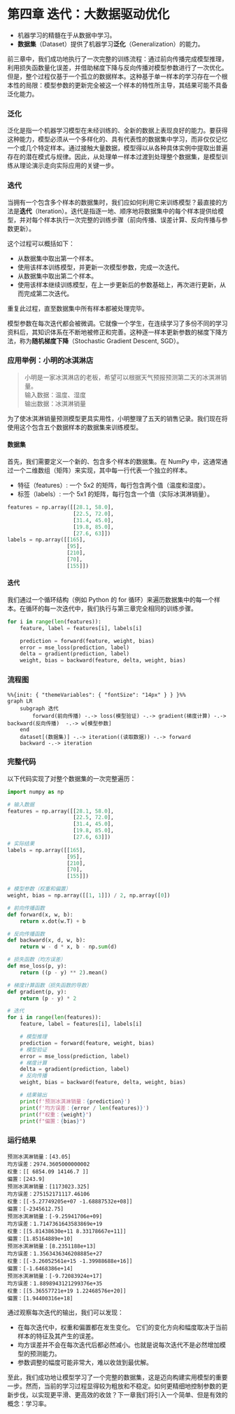# 第四章 迭代：大数据驱动优化

- 机器学习的精髓在于从数据中学习。
- **数据集**（Dataset）提供了机器学习**泛化**（Generalization）的能力。

前三章中，我们成功地执行了一次完整的训练流程：通过前向传播完成模型推理，利用损失函数量化误差，并借助梯度下降与反向传播对模型参数进行了一次优化。但是，整个过程仅基于一个孤立的数据样本。这种基于单一样本的学习存在一个根本性的局限：模型参数的更新完全被这一个样本的特性所主导，其结果可能不具备泛化能力。

### 泛化

泛化是指一个机器学习模型在未经训练的、全新的数据上表现良好的能力。要获得这种能力，模型必须从一个多样化的、具有代表性的数据集中学习，而非仅仅记忆一个或几个特定样本。通过接触大量数据，模型得以从各种具体实例中提取出普遍存在的潜在模式与规律。因此，从处理单一样本过渡到处理整个数据集，是模型训练从理论演示走向实际应用的关键一步。

### 迭代

当拥有一个包含多个样本的数据集时，我们应如何利用它来训练模型？最直接的方法是**迭代**（Iteration）。迭代是指逐一地、顺序地将数据集中的每个样本提供给模型，并对每个样本执行一次完整的训练步骤（前向传播、误差计算、反向传播与参数更新）。

这个过程可以概括如下：

- 从数据集中取出第一个样本。
- 使用该样本训练模型，并更新一次模型参数，完成一次迭代。
- 从数据集中取出第二个样本。
- 使用该样本继续训练模型，在上一步更新后的参数基础上，再次进行更新，从而完成第二次迭代。

重复此过程，直至数据集中所有样本都被处理完毕。

模型参数在每次迭代都会被微调。它就像一个学生，在连续学习了多份不同的学习资料后，其知识体系在不断地被修正和完善。这种逐一样本更新参数的梯度下降方法，称为**随机梯度下降**（Stochastic Gradient Descent, SGD）。

### 应用举例：小明的冰淇淋店

> 小明是一家冰淇淋店的老板，希望可以根据天气预报预测第二天的冰淇淋销量。<br>
> 输入数据：温度、湿度<br>
> 输出数据：冰淇淋销量

为了使冰淇淋销量预测模型更具实用性，小明整理了五天的销售记录。我们现在将使用这个包含五个数据样本的数据集来训练模型。

#### 数据集

首先，我们需要定义一个新的、包含多个样本的数据集。在 NumPy 中，这通常通过一个二维数组（矩阵）来实现，其中每一行代表一个独立的样本。

- 特征（features）: 一个 5x2 的矩阵，每行包含两个值（温度和湿度）。
- 标签（labels）: 一个 5x1 的矩阵，每行包含一个值（实际冰淇淋销量）。

```python
features = np.array([[28.1, 58.0],
                     [22.5, 72.0],
                     [31.4, 45.0],
                     [19.8, 85.0],
                     [27.6, 63]])
labels = np.array([[165],
                   [95],
                   [210],
                   [70],
                   [155]])
```

#### 迭代

我们通过一个循环结构（例如 Python 的 for 循环）来遍历数据集中的每一个样本。在循环的每一次迭代中，我们执行与第三章完全相同的训练步骤。

```python
for i in range(len(features)):
    feature, label = features[i], labels[i]

    prediction = forward(feature, weight, bias)
    error = mse_loss(prediction, label)
    delta = gradient(prediction, label)
    weight, bias = backward(feature, delta, weight, bias)
```

### 流程图

```mermaid
%%{init: { "themeVariables": { "fontSize": "14px" } } }%%
graph LR
    subgraph 迭代
        forward(前向传播) -.-> loss(模型验证) -.-> gradient(梯度计算) -.-> backward(反向传播)  -.-> w[模型参数]
    end
    dataset[(数据集)] -.-> iteration((读取数据)) -.-> forward
    backward -.-> iteration
```

### 完整代码

以下代码实现了对整个数据集的一次完整遍历：

```python
import numpy as np

# 输入数据
features = np.array([[28.1, 58.0],
                     [22.5, 72.0],
                     [31.4, 45.0],
                     [19.8, 85.0],
                     [27.6, 63]])
# 实际结果
labels = np.array([[165],
                   [95],
                   [210],
                   [70],
                   [155]])

# 模型参数（权重和偏置）
weight, bias = np.array([[1, 1]]) / 2, np.array([0])

# 前向传播函数
def forward(x, w, b):
    return x.dot(w.T) + b

# 反向传播函数
def backward(x, d, w, b):
    return w - d * x, b - np.sum(d)

# 损失函数（均方误差）
def mse_loss(p, y):
    return ((p - y) ** 2).mean()

# 梯度计算函数（损失函数的导数）
def gradient(p, y):
    return (p - y) * 2

# 迭代
for i in range(len(features)):
    feature, label = features[i], labels[i]

    # 模型推理
    prediction = forward(feature, weight, bias)
    # 模型验证
    error = mse_loss(prediction, label)
    # 梯度计算
    delta = gradient(prediction, label)
    # 反向传播
    weight, bias = backward(feature, delta, weight, bias)

    # 结果输出
    print(f'预测冰淇淋销量：{prediction}')
    print(f'均方误差：{error / len(features)}')
    print(f"权重：{weight}")
    print(f"偏置：{bias}")
```

### 运行结果

```text
预测冰淇淋销量：[43.05]
均方误差：2974.3605000000002
权重：[[ 6854.09 14146.7 ]]
偏置：[243.9]
预测冰淇淋销量：[1173023.325]
均方误差：275152171117.46106
权重：[[-5.27749205e+07 -1.68887532e+08]]
偏置：[-2345612.75]
预测冰淇淋销量：[-9.25941706e+09]
均方误差：1.7147361643583869e+19
权重：[[5.81438630e+11 8.33178667e+11]]
偏置：[1.85164889e+10]
预测冰淇淋销量：[8.2351188e+13]
均方误差：1.3563436346208885e+27
权重：[[-3.26052561e+15 -1.39988688e+16]]
偏置：[-1.6468386e+14]
预测冰淇淋销量：[-9.72083924e+17]
均方误差：1.8898943121299376e+35
权重：[[5.36557721e+19 1.22468576e+20]]
偏置：[1.94400316e+18]
```

通过观察每次迭代的输出，我们可以发现：

- 在每次迭代中，权重和偏置都在发生变化。 它们的变化方向和幅度取决于当前样本的特征及其产生的误差。
- 均方误差并不会在每次迭代后都必然减小。也就是说每次迭代不是必然增加模型的预测能力。
- 参数调整的幅度可能非常大，难以收敛到最优解。

至此，我们成功地让模型学习了一个完整的数据集，这是迈向构建实用模型的重要一步。然而，当前的学习过程显得较为粗放和不稳定。如何更精细地控制参数的更新步伐，以实现更平滑、更高效的收敛？下一章我们将引入一个简单、但是有效的概念：学习率。
